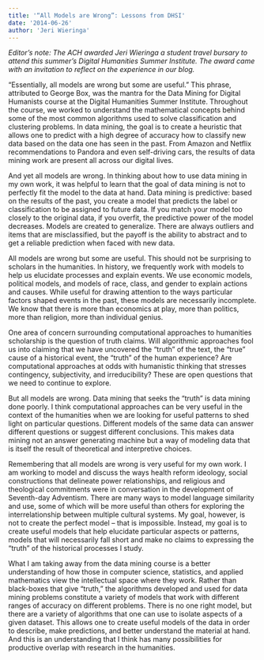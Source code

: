 ```yaml
---
title: '“All Models are Wrong”: Lessons from DHSI'
date: '2014-06-26'
author: 'Jeri Wieringa'
---
```

*Editor’s note: The ACH awarded Jeri Wieringa a student travel bursary to attend this summer’s Digital Humanities Summer Institute. The award came with an invitation to reflect on the experience in our blog.*

“Essentially, all models are wrong but some are useful.” This phrase, attributed to George Box, was the mantra for the Data Mining for Digital Humanists course at the Digital Humanities Summer Institute. Throughout the course, we worked to understand the mathematical concepts behind some of the most common algorithms used to solve classification and clustering problems. In data mining, the goal is to create a heuristic that allows one to predict with a high degree of accuracy how to classify new data based on the data one has seen in the past. From Amazon and Netflix recommendations to Pandora and even self-driving cars, the results of data mining work are present all across our digital lives.

And yet all models are wrong. In thinking about how to use data mining in my own work, it was helpful to learn that the goal of data mining is not to perfectly fit the model to the data at hand. Data mining is predictive: based on the results of the past, you create a model that predicts the label or classification to be assigned to future data. If you match your model too closely to the original data, if you overfit, the predictive power of the model decreases. Models are created to generalize. There are always outliers and items that are misclassified, but the payoff is the ability to abstract and to get a reliable prediction when faced with new data.

All models are wrong but some are useful. This should not be surprising to scholars in the humanities. In history, we frequently work with models to help us elucidate processes and explain events. We use economic models, political models, and models of race, class, and gender to explain actions and causes. While useful for drawing attention to the ways particular factors shaped events in the past, these models are necessarily incomplete. We know that there is more than economics at play, more than politics, more than religion, more than individual genius.

One area of concern surrounding computational approaches to humanities scholarship is the question of truth claims. Will algorithmic approaches fool us into claiming that we have uncovered the “truth” of the text, the “true” cause of a historical event, the “truth” of the human experience? Are computational approaches at odds with humanistic thinking that stresses contingency, subjectivity, and irreducibility? These are open questions that we need to continue to explore.

But all models are wrong. Data mining that seeks the “truth” is data mining done poorly. I think computational approaches can be very useful in the context of the humanities when we are looking for useful patterns to shed light on particular questions. Different models of the same data can answer different questions or suggest different conclusions. This makes data mining not an answer generating machine but a way of modeling data that is itself the result of theoretical and interpretive choices.

Remembering that all models are wrong is very useful for my own work. I am working to model and discuss the ways health reform ideology, social constructions that delineate power relationships, and religious and theological commitments were in conversation in the development of Seventh-day Adventism. There are many ways to model language similarity and use, some of which will be more useful than others for exploring the interrelationship between multiple cultural systems. My goal, however, is not to create the perfect model – that is impossible. Instead, my goal is to create useful models that help elucidate particular aspects or patterns, models that will necessarily fall short and make no claims to expressing the “truth” of the historical processes I study.

What I am taking away from the data mining course is a better understanding of how those in computer science, statistics, and applied mathematics view the intellectual space where they work. Rather than black-boxes that give “truth,” the algorithms developed and used for data mining problems constitute a variety of models that work with different ranges of accuracy on different problems. There is no one right model, but there are a variety of algorithms that one can use to isolate aspects of a given dataset. This allows one to create useful models of the data in order to describe, make predictions, and better understand the material at hand. And this is an understanding that I think has many possibilities for productive overlap with research in the humanities.
